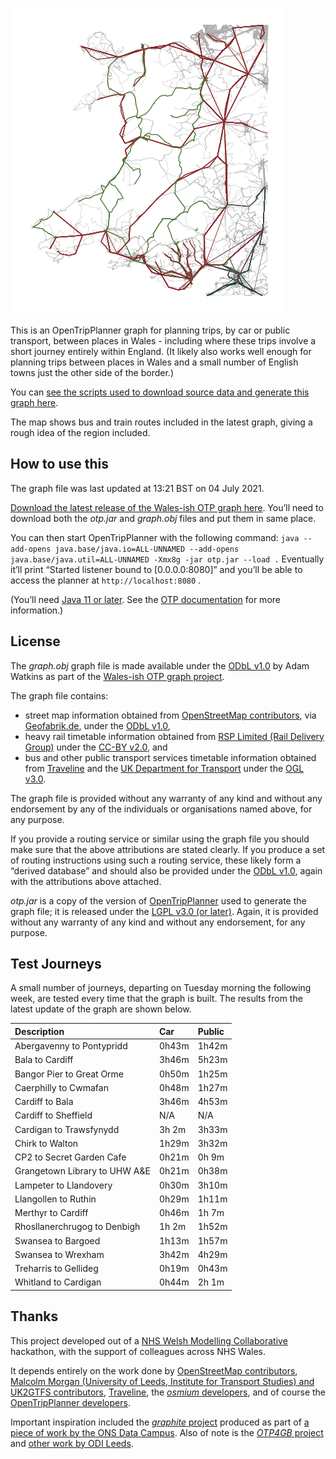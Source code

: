 ![](map.png)

This is an OpenTripPlanner graph for planning trips, by car or public transport, between places in Wales - including where these trips involve a short journey entirely within England. (It likely also works well enough for planning trips between places in Wales and a small number of English towns just the other side of the border.)

You can [see the scripts used to download source data and generate this graph here](https://github.com/stupidpupil/wales_ish_otp_graph).

The map shows bus and train routes included in the latest graph, giving a rough idea of the region included.

## How to use this

The graph file was last updated at 13:21 BST on 04 July 2021.

[Download the latest release of the Wales-ish OTP graph here](https://github.com/stupidpupil/wales_ish_otp_graph/releases/latest). You’ll need to download both the *otp.jar* and *graph.obj* files and put them in same place.

You can then start OpenTripPlanner with the following command:
`java --add-opens java.base/java.io=ALL-UNNAMED --add-opens java.base/java.util=ALL-UNNAMED -Xmx8g -jar otp.jar --load .` Eventually it’ll print “Started listener bound to \[0.0.0.0:8080\]” and you’ll be able to access the planner at `http://localhost:8080` .

(You’ll need [Java 11 or later](https://adoptopenjdk.net/). See the [OTP documentation](http://docs.opentripplanner.org/en/latest/) for more information.)

## License

The *graph.obj* graph file is made available under the [ODbL v1.0](https://opendatacommons.org/licenses/odbl/1-0/) by Adam Watkins as part of the [Wales-ish OTP graph project](https://stupidpupil.github.io/wales_ish_otp_graph).

The graph file contains:

  - street map information obtained from [OpenStreetMap contributors](https://www.openstreetmap.org/copyright), via [Geofabrik.de](https://download.geofabrik.de/europe/great-britain.html), under the [ODbL v1.0](https://opendatacommons.org/licenses/odbl/1-0/),
  - heavy rail timetable information obtained from [RSP Limited (Rail Delivery Group)](http://data.atoc.org/) under the [CC-BY v2.0](https://creativecommons.org/licenses/by/2.0/uk/legalcode), and
  - bus and other public transport services timetable information obtained from [Traveline](https://www.travelinedata.org.uk/traveline-open-data/traveline-national-dataset/) and the [UK Department for Transport](https://data.bus-data.dft.gov.uk/) under the [OGL v3.0](https://www.nationalarchives.gov.uk/doc/open-government-licence/version/3/).

The graph file is provided without any warranty of any kind and without any endorsement by any of the individuals or organisations named above, for any purpose.

If you provide a routing service or similar using the graph file you should make sure that the above attributions are stated clearly. If you produce a set of routing instructions using such a routing service, these likely form a “derived database” and should also be provided under the [ODbL v1.0](https://opendatacommons.org/licenses/odbl/1-0/), again with the attributions above attached.

*otp.jar* is a copy of the version of [OpenTripPlanner](https://github.com/opentripplanner/OpenTripPlanner) used to generate the graph file; it is released under the [LGPL v3.0 (or later)](https://github.com/opentripplanner/OpenTripPlanner/blob/dev-2.x/LICENSE). Again, it is provided without any warranty of any kind and without any endorsement, for any purpose.

## Test Journeys

A small number of journeys, departing on Tuesday morning the following week, are tested every time that the graph is built. The results from the latest update of the graph are shown below.

| Description                    | Car   | Public |
| :----------------------------- | :---- | :----- |
| Abergavenny to Pontypridd      | 0h43m | 1h42m  |
| Bala to Cardiff                | 3h46m | 5h23m  |
| Bangor Pier to Great Orme      | 0h50m | 1h25m  |
| Caerphilly to Cwmafan          | 0h48m | 1h27m  |
| Cardiff to Bala                | 3h46m | 4h53m  |
| Cardiff to Sheffield           | N/A   | N/A    |
| Cardigan to Trawsfynydd        | 3h 2m | 3h33m  |
| Chirk to Walton                | 1h29m | 3h32m  |
| CP2 to Secret Garden Cafe      | 0h21m | 0h 9m  |
| Grangetown Library to UHW A\&E | 0h21m | 0h38m  |
| Lampeter to Llandovery         | 0h30m | 3h10m  |
| Llangollen to Ruthin           | 0h29m | 1h11m  |
| Merthyr to Cardiff             | 0h46m | 1h 7m  |
| Rhosllanerchrugog to Denbigh   | 1h 2m | 1h52m  |
| Swansea to Bargoed             | 1h13m | 1h57m  |
| Swansea to Wrexham             | 3h42m | 4h29m  |
| Treharris to Gellideg          | 0h19m | 0h43m  |
| Whitland to Cardigan           | 0h44m | 2h 1m  |

## Thanks

This project developed out of a [NHS Welsh Modelling Collaborative](https://twitter.com/nhswmc) hackathon, with the support of colleagues across NHS Wales.

It depends entirely on the work done by [OpenStreetMap contributors](https://www.openstreetmap.org/), [Malcolm Morgan (University of Leeds, Institute for Transport Studies) and UK2GTFS contributors](https://itsleeds.github.io/UK2GTFS/), [Traveline](https://www.travelinedata.org.uk/), the [*osmium* developers](https://osmcode.org/), and of course the [OpenTripPlanner developers](http://www.opentripplanner.org/).

Important inspiration included the [*graphite* project](https://github.com/datasciencecampus/graphite) produced as part of [a piece of work by the ONS Data Campus](https://datasciencecampus.ons.gov.uk/access-to-services-using-multimodal-transport-networks/). Also of note is the [*OTP4GB* project](https://github.com/odileeds/OTP4GB) and [other work by ODI Leeds](https://odileeds.org/blog/2021-06-08-transportaccessibilityinnorthengland).
